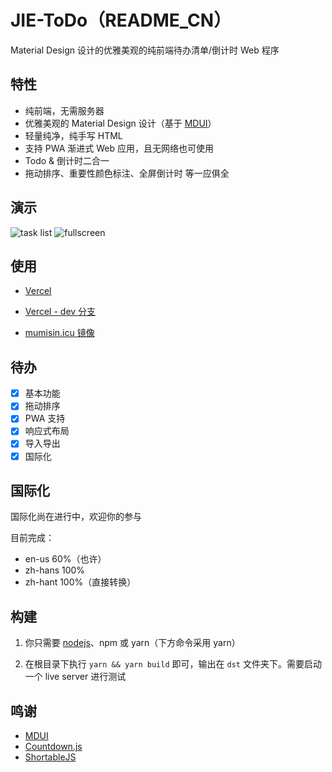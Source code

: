 # JIE-ToDo（README_CN）

Material Design 设计的优雅美观的纯前端待办清单/倒计时 Web 程序

## 特性

- 纯前端，无需服务器
- 优雅美观的 Material Design 设计（基于 [MDUI](#鸣谢)）
- 轻量纯净，纯手写 HTML
- 支持 PWA 渐进式 Web 应用，且无网络也可使用
- Todo & 倒计时二合一
- 拖动排序、重要性颜色标注、全屏倒计时 等一应俱全

## 演示

![task list](https://user-images.githubusercontent.com/84175239/193414073-c9ab6a57-dc0c-4f30-ae06-08b8c8acaf55.png)
![fullscreen](https://user-images.githubusercontent.com/84175239/193414076-fc38e688-ca60-4d62-a3f3-382a1b4cf8c2.png)

## 使用

- [Vercel](https://jie-todo.vercel.app)

- [Vercel - dev 分支](https://jie-todo-dev.vercel.app)

- [mumisin.icu 镜像](https://xjp.mumisin.icu)

## 待办

- [x] 基本功能
- [x] 拖动排序
- [x] PWA 支持
- [x] 响应式布局
- [x] 导入导出
- [x] 国际化

## 国际化

国际化尚在进行中，欢迎你的参与

目前完成：

- en-us 60%（也许）
- zh-hans 100%
- zh-hant 100%（直接转换）

## 构建

1. 你只需要 [nodejs](https://nodejs.org)、npm 或 yarn（下方命令采用 yarn）

2. 在根目录下执行 `yarn && yarn build` 即可，输出在 `dst` 文件夹下。需要启动一个 live server 进行测试

## 鸣谢

- [MDUI](https://mdui.org)
- [Countdown.js](http://countdownjs.org)
- [ShortableJS](https://sortablejs.github.io/Sortable)
